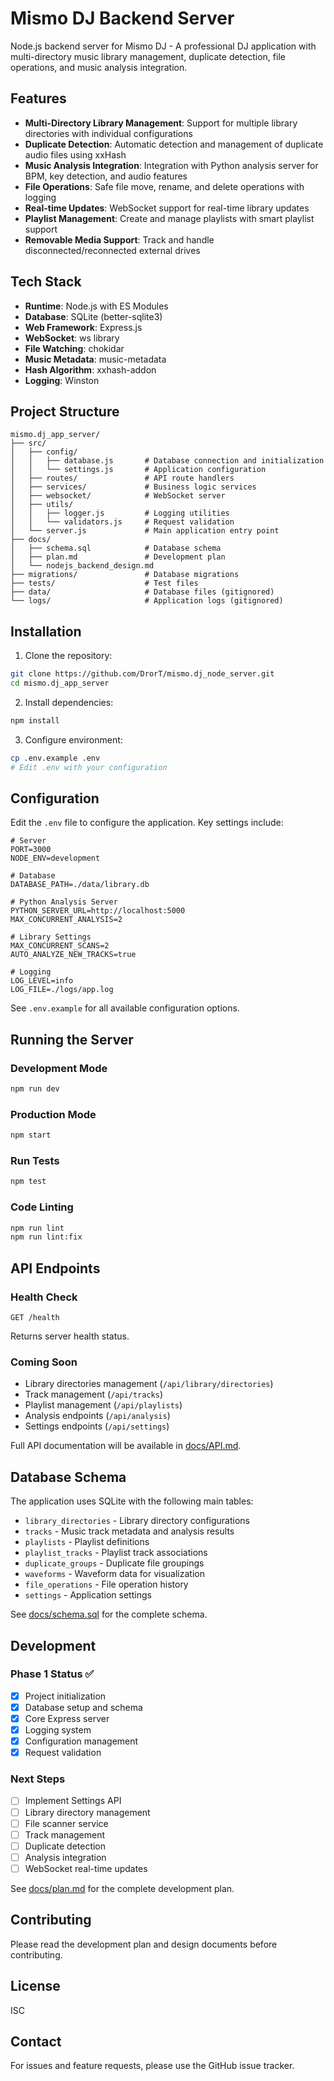 # Mismo DJ Backend Server

Node.js backend server for Mismo DJ - A professional DJ application with multi-directory music library management, duplicate detection, file operations, and music analysis integration.

## Features

- **Multi-Directory Library Management**: Support for multiple library directories with individual configurations
- **Duplicate Detection**: Automatic detection and management of duplicate audio files using xxHash
- **Music Analysis Integration**: Integration with Python analysis server for BPM, key detection, and audio features
- **File Operations**: Safe file move, rename, and delete operations with logging
- **Real-time Updates**: WebSocket support for real-time library updates
- **Playlist Management**: Create and manage playlists with smart playlist support
- **Removable Media Support**: Track and handle disconnected/reconnected external drives

## Tech Stack

- **Runtime**: Node.js with ES Modules
- **Database**: SQLite (better-sqlite3)
- **Web Framework**: Express.js
- **WebSocket**: ws library
- **File Watching**: chokidar
- **Music Metadata**: music-metadata
- **Hash Algorithm**: xxhash-addon
- **Logging**: Winston

## Project Structure

```
mismo.dj_app_server/
├── src/
│   ├── config/
│   │   ├── database.js       # Database connection and initialization
│   │   └── settings.js       # Application configuration
│   ├── routes/               # API route handlers
│   ├── services/             # Business logic services
│   ├── websocket/            # WebSocket server
│   ├── utils/
│   │   ├── logger.js         # Logging utilities
│   │   └── validators.js     # Request validation
│   └── server.js             # Main application entry point
├── docs/
│   ├── schema.sql            # Database schema
│   ├── plan.md               # Development plan
│   └── nodejs_backend_design.md
├── migrations/               # Database migrations
├── tests/                    # Test files
├── data/                     # Database files (gitignored)
└── logs/                     # Application logs (gitignored)
```

## Installation

1. Clone the repository:
```bash
git clone https://github.com/DrorT/mismo.dj_node_server.git
cd mismo.dj_app_server
```

2. Install dependencies:
```bash
npm install
```

3. Configure environment:
```bash
cp .env.example .env
# Edit .env with your configuration
```

## Configuration

Edit the `.env` file to configure the application. Key settings include:

```env
# Server
PORT=3000
NODE_ENV=development

# Database
DATABASE_PATH=./data/library.db

# Python Analysis Server
PYTHON_SERVER_URL=http://localhost:5000
MAX_CONCURRENT_ANALYSIS=2

# Library Settings
MAX_CONCURRENT_SCANS=2
AUTO_ANALYZE_NEW_TRACKS=true

# Logging
LOG_LEVEL=info
LOG_FILE=./logs/app.log
```

See `.env.example` for all available configuration options.

## Running the Server

### Development Mode
```bash
npm run dev
```

### Production Mode
```bash
npm start
```

### Run Tests
```bash
npm test
```

### Code Linting
```bash
npm run lint
npm run lint:fix
```

## API Endpoints

### Health Check
```
GET /health
```

Returns server health status.

### Coming Soon
- Library directories management (`/api/library/directories`)
- Track management (`/api/tracks`)
- Playlist management (`/api/playlists`)
- Analysis endpoints (`/api/analysis`)
- Settings endpoints (`/api/settings`)

Full API documentation will be available in [docs/API.md](docs/API.md).

## Database Schema

The application uses SQLite with the following main tables:

- `library_directories` - Library directory configurations
- `tracks` - Music track metadata and analysis results
- `playlists` - Playlist definitions
- `playlist_tracks` - Playlist track associations
- `duplicate_groups` - Duplicate file groupings
- `waveforms` - Waveform data for visualization
- `file_operations` - File operation history
- `settings` - Application settings

See [docs/schema.sql](docs/schema.sql) for the complete schema.

## Development

### Phase 1 Status ✅

- [x] Project initialization
- [x] Database setup and schema
- [x] Core Express server
- [x] Logging system
- [x] Configuration management
- [x] Request validation

### Next Steps

- [ ] Implement Settings API
- [ ] Library directory management
- [ ] File scanner service
- [ ] Track management
- [ ] Duplicate detection
- [ ] Analysis integration
- [ ] WebSocket real-time updates

See [docs/plan.md](docs/plan.md) for the complete development plan.

## Contributing

Please read the development plan and design documents before contributing.

## License

ISC

## Contact

For issues and feature requests, please use the GitHub issue tracker.
